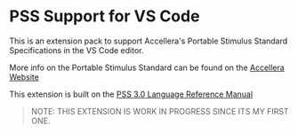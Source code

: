 # PSS Support for VS Code

This is an extension pack to support Accellera's Portable Stimulus Standard Specifications in the VS Code editor.

More info on the Portable Stimulus Standard can be found on the [Accellera Website](https://www.accellera.org/activities/working-groups/portable-stimulus)

This extension is built on the [PSS 3.0 Language Reference Manual](https://www.accellera.org/images/downloads/standards/pss/Portable_Test_Stimulus_Standard_v3.0.pdf)

> NOTE: THIS EXTENSION IS WORK IN PROGRESS SINCE ITS MY FIRST ONE.
